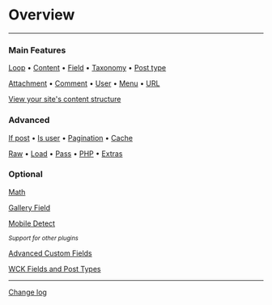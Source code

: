 # Overview

---

<div class="row index"><div class="col-half">

### Main Features

[Loop](options-general.php?page=ccs_reference&tab=loop) &bullet; [Content](options-general.php?page=ccs_reference&tab=content) &bullet; [Field](options-general.php?page=ccs_reference&tab=field) &bullet; [Taxonomy](options-general.php?page=ccs_reference&tab=taxonomy) &bullet; [Post type](options-general.php?page=ccs_reference&tab=posttype)

[Attachment](options-general.php?page=ccs_reference&tab=attach) &bullet; [Comment](options-general.php?page=ccs_reference&tab=comment) &bullet; [User](options-general.php?page=ccs_reference&tab=users) &bullet; [Menu](options-general.php?page=ccs_reference&tab=menu) &bullet; [URL](options-general.php?page=ccs_reference&tab=url)


[View your site's content structure](index.php?page=content_overview)


### Advanced

[If post](options-general.php?page=ccs_reference&tab=if) &bullet;
[Is user](options-general.php?page=ccs_reference&tab=is) &bullet; [Pagination](options-general.php?page=ccs_reference&tab=paged) &bullet; [Cache](options-general.php?page=ccs_reference&tab=cache)

[Raw](options-general.php?page=ccs_reference&tab=raw) &bullet; [Load](options-general.php?page=ccs_reference&tab=load) &bullet; [Pass](options-general.php?page=ccs_reference&tab=pass) &bullet; [PHP](options-general.php?page=ccs_reference&tab=php) &bullet; [Extras](options-general.php?page=ccs_reference&tab=extras)


</div><div class="col-half">

### Optional

[Math](options-general.php?page=ccs_reference&tab=math)

[Gallery Field](options-general.php?page=ccs_reference&tab=gallery)

[Mobile Detect](options-general.php?page=ccs_reference&tab=mobile)

<small><i>Support for other plugins</i></small>

[Advanced Custom Fields](options-general.php?page=ccs_reference&tab=acf)

[WCK Fields and Post Types](options-general.php?page=ccs_reference&tab=wck)

</div>

---

[Change log](options-general.php?page=ccs_reference&tab=changelog)

</div>
